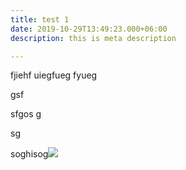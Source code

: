 ```yaml
---
title: test 1
date: 2019-10-29T13:49:23.000+06:00
description: this is meta description

---
```

fjiehf uiegfueg fyueg

gsf

sfgos g

sg 

soghisog![](/uploads/rplot09.png)